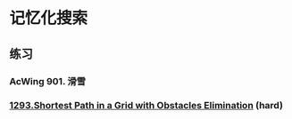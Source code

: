 # 记忆化搜索

## 练习

### AcWing 901. 滑雪


### [1293.Shortest Path in a Grid with Obstacles Elimination](https://github.com/muyids/leetcode/blob/master/algorithms/1201-1300/1293.shortest-path-in-a-grid-with-obstacles-elimination.md) (hard)

